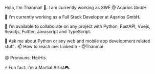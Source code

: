 Hola, I'm Thanmai! 👋.
I am currently working as SWE @ Aqarios GmbH

🔭 I'm currently working as a Full Stack Developer at Aqarios GmbH.

👯 I’m available to collaborate on any project with Python, FastAPI, Vuejs, Reactjs, Fultter, Javascript and TypeScript.

💬 Ask me about Python or any web and mobile app development related stuff
.
📫 How to reach me: LinkedIn - @Thanmai 

😄 Pronouns: He/His.

⚡ Fun fact: I'm a Martial Artist🎮.
